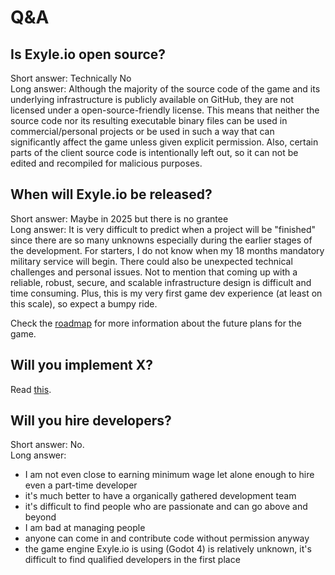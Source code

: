 # Q&A

## Is Exyle.io open source?

Short answer: Technically No<br />
Long answer: Although the majority of the source code of the game and its
underlying infrastructure is publicly available on GitHub, they are not
licensed under a open-source-friendly license. This means that neither the
source code nor its resulting executable binary files can be used in
commercial/personal projects or be used in such a way that can significantly
affect the game unless given explicit permission. Also, certain parts of the
client source code is intentionally left out, so it can not be edited and
recompiled for malicious purposes.

## When will Exyle.io be released?

Short answer: Maybe in 2025 but there is no grantee<br />
Long answer: It is very difficult to predict when a project will be "finished"
since there are so many unknowns especially during the earlier stages of the
development. For starters, I do not know when my 18 months mandatory military
service will begin. There could also be unexpected technical challenges and
personal issues. Not to mention that coming up with a reliable, robust, secure,
and scalable infrastructure design is difficult and time consuming. Plus, this is
my very first game dev experience (at least on this scale), so expect a bumpy ride.

Check the [roadmap](./roadmap.md) for more information about the future plans for the game.

## Will you implement X?

Read [this](./guides/community-feedback/wont-implement.md).

## Will you hire developers?

Short answer: No.<br/>
Long answer:

- I am not even close to earning minimum wage let alone enough to hire even a part-time developer
- it's much better to have a organically gathered development team
- it's difficult to find people who are passionate and can go above and beyond
- I am bad at managing people
- anyone can come in and contribute code without permission anyway
- the game engine Exyle.io is using (Godot 4) is relatively unknown, it's difficult to find qualified developers in the first place
